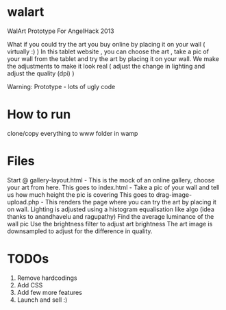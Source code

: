 walart
======

WalArt Prototype For AngelHack 2013

What if you could try the art you buy online by placing it on your wall ( virtually :) )
In this tablet website , you can  choose the art , take a pic of your wall from the tablet and try the art by placing it on your wall.
We make the adjustments to make it look real ( adjust the change in lighting and adjust the quality (dpi) )

Warning: Prototype - lots of ugly code

How to run
==========
clone/copy everything to www folder in wamp

Files
=====
Start @ gallery-layout.html - This is the mock of an online gallery, choose your art from here.
This goes to index.html - Take a pic of your wall and tell us how much height the pic is covering
This goes to drag-image-upload.php - This renders the page where you can try the art by placing it on wall. 
	Lighting is adjusted using a histogram equalisation like algo (idea thanks to anandhavelu and ragupathy)
		Find the average luminance of the wall pic
		Use the brightness filter to adjust art brightness
	The art image is downsampled to adjust for the difference in quality.
	
TODOs
=====
1. Remove hardcodings
2. Add CSS
3. Add few more features
4. Launch and sell :)



